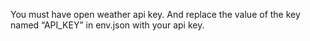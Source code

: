 You must have open weather api key. And replace the value of the key named “API_KEY” in env.json with your api key.

